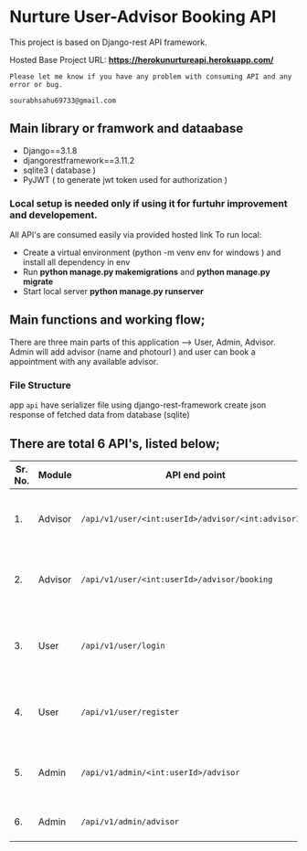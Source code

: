 # Nurture User-Advisor Booking API

This project is based on Django-rest API framework. 

Hosted Base Project URL: **https://herokunurtureapi.herokuapp.com/**

```
Please let me know if you have any problem with consuming API and any error or bug.

sourabhsahu69733@gmail.com
```
## Main library or framwork and dataabase
* Django==3.1.8
* djangorestframework==3.11.2
* sqlite3 ( database )
* PyJWT ( to generate jwt token used for authorization )


### Local setup is needed only if using it for furtuhr improvement and developement.
All API's are consumed easily via provided hosted link
To run local: 
* Create a virtual environment (python -m venv env for windows ) and install all dependency in env 
* Run **python manage.py makemigrations** and **python manage.py migrate**
* Start local server **python manage.py runserver**

## Main functions and working flow;
There are three main parts of this application --> User, Admin, Advisor.
Admin will add advisor (name and photourl ) and user can book a appointment with any available advisor.

### File Structure 
app `api` have serializer file using django-rest-framework create json response of fetched data from database (sqlite)

There are total 6 API's, listed below;
--
| **Sr. No.** | **Module** | **API end point** | **Method**  | **Request Body** |  **Response** | **Expectation & working** | **Comments** |
| ------ | ------- | ------- | ------- | ------- | ------- | ------- | ------- |
| 1. | Advisor | `/api/v1/user/<int:userId>/advisor/<int:advisorId>` | POST | ```{"bookingTime":"2021-11-12 10:10:10"}``` | `200_OK` or `400_BAD_REQUEST` | It should create a booking of a advisor for a user | will add imporvements in these implementation |
| 2. | Advisor | `/api/v1/user/<int:userId>/advisor/booking` | GET  | NA | List of advisor (name, id, photUrl, bootkingTime, bookingId ) |   | List all advisor booked by a user | NA |
| 3. |  User | `/api/v1/user/login` | POST | `{"email":"hardik@gmail.com","password":"123456"}` | `{UserId, JWT_Token}` | login user with authorization supported by JWT token | NA |
| 4. | User | `/api/v1/user/register` | POST | `{"name":"hardik","email":"hardik@gmail.com","password":"123456"}` | `{UserId, JWT_Token}` | register a user with email, name and password | NA |
| 5. | Admin | `/api/v1/admin/<int:userId>/advisor` | GET | NA | A array of all advisor created by admin ```[{id, name, photoUrl}] | List all advisor added by admin  | NA |
| 6. | Admin | `/api/v1/admin/advisor` | POST | `{name: sourabh, photoUrl: "https://tinyurl.com/y9rxx22w" }` | `200_OK` or `400_BAD_REQUEST` | Register a advsior by admin | NA |
